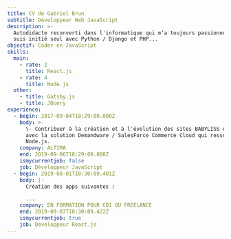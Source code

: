 ```yaml
---
title: CV de Gabriel Brun
subtitle: Développeur Web JavaScript
description: >-
  Autodidacte reconverti dans l'informatique qui m’a toujours passionné, je me
  suis initié seul avec Python / Django et PHP...
objectif: Coder en JavaScript
skills:
  main:
    - rate: 2
      title: React.js
    - rate: 4
      title: Node.js
  other:
    - title: Gatsby.js
    - title: JQuery
experience:
  - begin: 2017-09-04T18:29:00.000Z
    body: >-
      \- Contribuer à la création et à l'évolution des sites BABYLISS et CAROLL
      avec la solution Demandware / SalesForce Commerce Cloud qui ressemble à
      Node.js.
    company: ALTIMA
    end: 2019-09-06T18:29:00.000Z
    ismycurrentjob: false
    job: Développeur JavaScript
  - begin: 2019-08-01T18:30:09.401Z
    body: |-
      Création des apps suivantes :

      ...
    company: EN FORMATION POUR CDI OU FREELANCE
    end: 2019-09-07T18:30:09.422Z
    ismycurrentjob: true
    job: Développeur React.js
---
```


